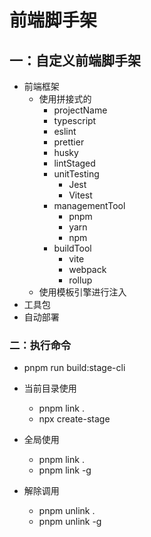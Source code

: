 # 前端脚手架

## 一：自定义前端脚手架

- 前端框架
  - 使用拼接式的
    - projectName
    - typescript
    - eslint
    - prettier
    - husky
    - lintStaged
    - unitTesting
      - Jest
      - Vitest
    - managementTool
      - pnpm
      - yarn
      - npm
    - buildTool
      - vite
      - webpack
      - rollup
  - 使用模板引擎进行注入
- 工具包
- 自动部署

### 二：执行命令

- pnpm run build:stage-cli

- 当前目录使用
  - pnpm link .
  - npx create-stage
- 全局使用
  - pnpm link .
  - pnpm link -g
- 解除调用
  - pnpm unlink .
  - pnpm unlink -g
